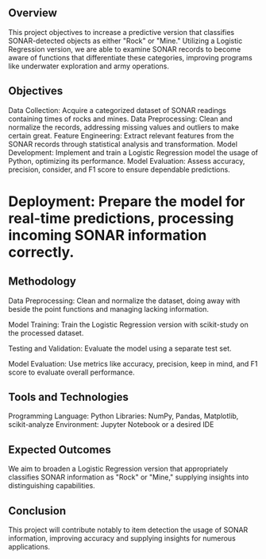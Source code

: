 ## Overview
This project objectives to increase a predictive version that classifies SONAR-detected objects as either "Rock" or "Mine." Utilizing a Logistic Regression version, we are able to examine SONAR records to become aware of functions that differentiate these categories, improving programs like underwater exploration and army operations.

## Objectives
Data Collection: Acquire a categorized dataset of SONAR readings containing times of rocks and mines.
Data Preprocessing: Clean and normalize the records, addressing missing values and outliers to make certain great.
Feature Engineering: Extract relevant features from the SONAR records through statistical analysis and transformation.
Model Development: Implement and train a Logistic Regression model the usage of Python, optimizing its performance.
Model Evaluation: Assess accuracy, precision, consider, and F1 score to ensure dependable predictions.

# Deployment: Prepare the model for real-time predictions, processing incoming SONAR information correctly.

## Methodology
Data Preprocessing: Clean and normalize the dataset, doing away with beside the point functions and managing lacking information.

Model Training: Train the Logistic Regression version with scikit-study on the processed dataset.

Testing and Validation: Evaluate the model using a separate test set.

Model Evaluation: Use metrics like accuracy, precision, keep in mind, and F1 score to evaluate overall performance.

## Tools and Technologies
Programming Language: Python
Libraries: NumPy, Pandas, Matplotlib, scikit-analyze
Environment: Jupyter Notebook or a desired IDE

## Expected Outcomes
We aim to broaden a Logistic Regression version that appropriately classifies SONAR information as "Rock" or "Mine," supplying insights into distinguishing capabilities.

## Conclusion
This project will contribute notably to item detection the usage of SONAR information, improving accuracy and supplying insights for numerous applications.
